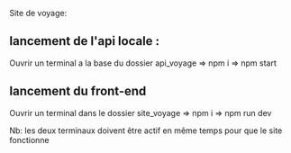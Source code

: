 Site de voyage: 

## lancement de l'api locale : 
Ouvrir un terminal a la base du dossier api_voyage => npm i => npm start

## lancement du front-end
Ouvrir un terminal dans le dossier site_voyage => npm i => npm run dev

Nb: les deux terminaux doivent être actif en même temps pour que le site fonctionne
